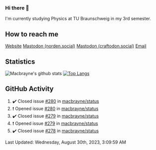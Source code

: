 ### Hi there 👋
I'm currently studying Physics at TU Braunschweig in my 3rd semester.

## How to reach me
[Website](https://florentin-schleuss.de)
<a rel="me" href="https://norden.social/@florentin">Mastodon (norden.social)</a>
<a rel="me" href="https://craftodon.social/@frodolon">Mastodon (craftodon.social)</a>
[Email](mailto:hello@macbrayne.de)

## Statistics
![Macbrayne's github stats](https://github-readme-stats.vercel.app/api?username=macbrayne&count_private=true&show_icons=true&hide_rank=true&custom_title=macbrayne's%20GitHub%20Stats)
[![Top Langs](https://github-readme-stats.vercel.app/api/top-langs/?username=macbrayne&exclude_repo=liftron&layout=compact)](https://github.com/anuraghazra/github-readme-stats)
## GitHub Activity

<!--RECENT_ACTIVITY:start-->
1. ✔️ Closed issue [#280](https://github.com/macbrayne/status/issues/280) in [macbrayne/status](https://github.com/macbrayne/status)
2. ❗️ Opened issue [#280](https://github.com/macbrayne/status/issues/280) in [macbrayne/status](https://github.com/macbrayne/status)
3. ✔️ Closed issue [#279](https://github.com/macbrayne/status/issues/279) in [macbrayne/status](https://github.com/macbrayne/status)
4. ❗️ Opened issue [#279](https://github.com/macbrayne/status/issues/279) in [macbrayne/status](https://github.com/macbrayne/status)
5. ✔️ Closed issue [#278](https://github.com/macbrayne/status/issues/278) in [macbrayne/status](https://github.com/macbrayne/status)
<!--RECENT_ACTIVITY:end-->

<!--RECENT_ACTIVITY:last_update-->
Last Updated: Wednesday, August 30th, 2023, 3:09:59 AM
<!--RECENT_ACTIVITY:last_update_end-->


<!--
**macbrayne/macbrayne** is a ✨ _special_ ✨ repository because its `README.md` (this file) appears on your GitHub profile.

Here are some ideas to get you started:

- 🔭 I’m currently working on ...
- 🌱 I’m currently learning ...
- 👯 I’m looking to collaborate on ...
- 🤔 I’m looking for help with ...
- 💬 Ask me about ...
- 📫 How to reach me: ...
- 😄 Pronouns: ...
- ⚡ Fun fact: ...
-->
